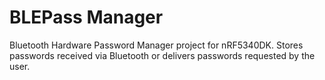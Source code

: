 # BLEPass Manager
Bluetooth Hardware Password Manager project for nRF5340DK. Stores passwords received via Bluetooth or delivers passwords requested by the user.
